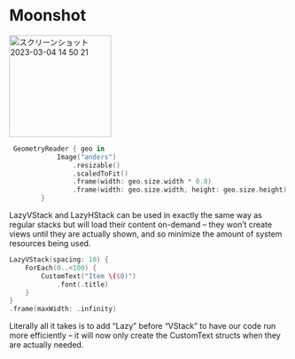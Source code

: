 # Moonshot

<img width="184" alt="スクリーンショット 2023-03-04 14 50 21" src="https://user-images.githubusercontent.com/47273077/222878535-f5b64164-ec3f-4371-9b20-389caa269008.png">

```swift
 GeometryReader { geo in
            Image("anders")
                .resizable()
                .scaledToFit()
                .frame(width: geo.size.width * 0.8)
                .frame(width: geo.size.width, height: geo.size.height)
        }
 ```


LazyVStack and LazyHStack can be used in exactly the same way as regular stacks but will load their content on-demand – they won’t create views until they are actually shown, and so minimize the amount of system resources being used.

```swift
LazyVStack(spacing: 10) {
    ForEach(0..<100) {
        CustomText("Item \($0)")
            .font(.title)
    }
}
.frame(maxWidth: .infinity)

```
Literally all it takes is to add “Lazy” before “VStack” to have our code run more efficiently – it will now only create the CustomText structs when they are actually needed.

